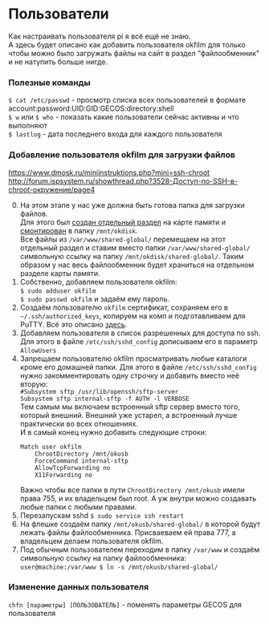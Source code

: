 # Пользователи
Как настраивать пользователя pi я всё ещё не знаю.  
А здесь будет описано как добавить пользователя okfilm для только чтобы можно было загружать файлы на сайт в раздел "файлообменник" и не натупить больше нигде.  

### Полезные команды
`$ cat /etc/passwd` - просмотр списка всех пользователей в формате account:password:UID:GID:GECOS:directory:shell  
`$ w` или `$ who` - показать какие пользователи сейчас активны и что выполняют  
`$ lastlog` - дата последнего входа для каждого пользователя  

### Добавление пользователя okfilm для загрузки файлов  
https://www.dmosk.ru/miniinstruktions.php?mini=ssh-chroot  
http://forum.ispsystem.ru/showthread.php?3528-Доступ-по-SSH-в-chroot-окружение/page4  

0. На этом этапе у нас уже должна быть готова папка для загрузки файлов.  
Для этого был [создан отдельный раздел](Disk%20partitioning.md) на карте памяти и [смонтирован](Монтирование%20диска%20или%20флешки.md) в папку `/mnt/okdisk`.  
Все файлы из `/var/www/shared-global/` перемещаем на этот отдельный раздел и ставим вместо папки `/var/www/shared-global/` символьную ссылку на папку `/mnt/okdisk/shared-global/`. Таким образом у нас весь файлообменник будет храниться на отдельном разделе карты памяти.  
1. Собственно, добавляем пользователя okfilm:  
`$ sudo adduser okfilm`  
`$ sudo passwd okfilm` и задаём ему пароль.  
2. Создаём пользователю `okfilm` сертификат, сохраняем его в `~/.ssh/authorized_keys`, копируем на комп и подготавливаем для PuTTY. Всё это описано [здесь](SSH.md#сертификаты-для-ssh).  
3. Добавляем пользователя в список разрешенных для доступа по ssh.  
Для этого в файле `/etc/ssh/sshd_config` дописываем его в параметр `AllowUsers`  
4. Запрещаем пользователю okfilm просматривать любые каталоги кроме его домашней папки. Для этого в файле `/etc/ssh/sshd_config` нужно закомментировать одну строчку и добавить вместо неё вторую:  
   `#Subsystem sftp /usr/lib/openssh/sftp-server`  
   `Subsystem sftp internal-sftp -f AUTH -l VERBOSE`  
   Тем самым мы включаем встроенный sftp сервер вместо того, который внешний. Внешний уже устарел, а встроенный лучше практически во всех отношениях.  
   И в самый конец нужно добавить следующие строки:  
   ```
   Match user okfilm
       ChrootDirectory /mnt/okusb
       ForceCommand internal-sftp
       AllowTcpForwarding no
       X11Forwarding no
   ```
   Важно чтобы все папки в пути `ChrootDirectory /mnt/okusb` имели права 755, и их владельцем был root. А уж внутри можно создавать любые папки с любыми правами.  
5. Перезапускам sshd `$ sudo service ssh restart`  
6. На флешке создаём папку `/mnt/okusb/shared-global/` в которой будут лежать файлы файлообменника. Присваеваем ей права 777, а владельцем делаем пользователя okfilm.
7. Под обычным пользователем переходим в папку `/var/www` и создаём символьную ссылку на папку файлообменника:  
   `user@machine:/var/www $ ln -s /mnt/okusb/shared-global/`  

### Изменение данных пользователя  
`chfn [параметры] [ПОЛЬЗОВАТЕЛЬ]` - поменять параметры GECOS для пользователя  
